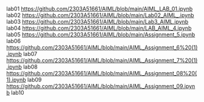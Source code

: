 lab01 https://github.com/2303A51661/AIML/blob/main/AIML_LAB_01.ipynb
lab02 https://github.com/2303A51661/AIML/blob/main/Lab02_AIML_.ipynb
lab03 https://github.com/2303A51661/AIML/blob/main/Lab3_AIML.ipynb
lab04 https://github.com/2303A51661/AIML/blob/main/LAB_AIML_4.ipynb
lab05 https://github.com/2303A51661/AIML/blob/main/Assignment_5.ipynb
lab06 https://github.com/2303A51661/AIML/blob/main/AIML_Assignment_6%20(1).ipynb
lab07 https://github.com/2303A51661/AIML/blob/main/AIML_Assignment_7%20(1).ipynb
lab08 https://github.com/2303A51661/AIML/blob/main/AIML_Assignment_08%20(1).ipynb
lab09 https://github.com/2303A51661/AIML/blob/main/AIML_Assignment_09.ipynb
lab10
